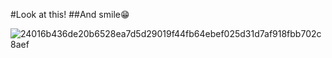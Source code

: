 #Look at this!
##And smile😁

![24016b436de20b6528ea7d5d29019f44fb64ebef025d31d7af918fbb702c8aef](https://github.com/user-attachments/assets/f3230c31-9a47-4f1d-a4b9-491490fa4f03)
